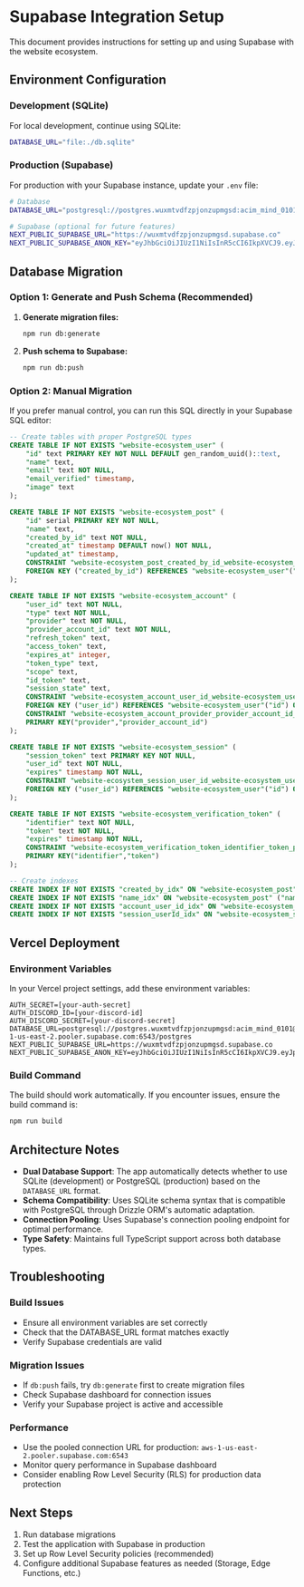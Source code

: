 # Supabase Integration Setup

This document provides instructions for setting up and using Supabase with the website ecosystem.

## Environment Configuration

### Development (SQLite)
For local development, continue using SQLite:
```bash
DATABASE_URL="file:./db.sqlite"
```

### Production (Supabase)
For production with your Supabase instance, update your `.env` file:

```bash
# Database
DATABASE_URL="postgresql://postgres.wuxmtvdfzpjonzupmgsd:acim_mind_0101@aws-1-us-east-2.pooler.supabase.com:6543/postgres"

# Supabase (optional for future features)
NEXT_PUBLIC_SUPABASE_URL="https://wuxmtvdfzpjonzupmgsd.supabase.co"
NEXT_PUBLIC_SUPABASE_ANON_KEY="eyJhbGciOiJIUzI1NiIsInR5cCI6IkpXVCJ9.eyJpc3MiOiJzdXBhYmFzZSIsInJlZiI6Ind1eG10dmRmenBqb256dXBtZ3NkIiwicm9sZSI6ImFub24iLCJpYXQiOjE3NTczNjM2NjIsImV4cCI6MjA3MjkzOTY2Mn0.uH4bWLJhyx3BJyc2Gz3MRhbA0b2hrOPWboIhAZJrJBc"
```

## Database Migration

### Option 1: Generate and Push Schema (Recommended)

1. **Generate migration files:**
   ```bash
   npm run db:generate
   ```

2. **Push schema to Supabase:**
   ```bash
   npm run db:push
   ```

### Option 2: Manual Migration

If you prefer manual control, you can run this SQL directly in your Supabase SQL editor:

```sql
-- Create tables with proper PostgreSQL types
CREATE TABLE IF NOT EXISTS "website-ecosystem_user" (
    "id" text PRIMARY KEY NOT NULL DEFAULT gen_random_uuid()::text,
    "name" text,
    "email" text NOT NULL,
    "email_verified" timestamp,
    "image" text
);

CREATE TABLE IF NOT EXISTS "website-ecosystem_post" (
    "id" serial PRIMARY KEY NOT NULL,
    "name" text,
    "created_by_id" text NOT NULL,
    "created_at" timestamp DEFAULT now() NOT NULL,
    "updated_at" timestamp,
    CONSTRAINT "website-ecosystem_post_created_by_id_website-ecosystem_user_id_fk" 
    FOREIGN KEY ("created_by_id") REFERENCES "website-ecosystem_user"("id") ON DELETE NO ACTION ON UPDATE NO ACTION
);

CREATE TABLE IF NOT EXISTS "website-ecosystem_account" (
    "user_id" text NOT NULL,
    "type" text NOT NULL,
    "provider" text NOT NULL,
    "provider_account_id" text NOT NULL,
    "refresh_token" text,
    "access_token" text,
    "expires_at" integer,
    "token_type" text,
    "scope" text,
    "id_token" text,
    "session_state" text,
    CONSTRAINT "website-ecosystem_account_user_id_website-ecosystem_user_id_fk" 
    FOREIGN KEY ("user_id") REFERENCES "website-ecosystem_user"("id") ON DELETE NO ACTION ON UPDATE NO ACTION,
    CONSTRAINT "website-ecosystem_account_provider_provider_account_id_pk" 
    PRIMARY KEY("provider","provider_account_id")
);

CREATE TABLE IF NOT EXISTS "website-ecosystem_session" (
    "session_token" text PRIMARY KEY NOT NULL,
    "user_id" text NOT NULL,
    "expires" timestamp NOT NULL,
    CONSTRAINT "website-ecosystem_session_user_id_website-ecosystem_user_id_fk" 
    FOREIGN KEY ("user_id") REFERENCES "website-ecosystem_user"("id") ON DELETE NO ACTION ON UPDATE NO ACTION
);

CREATE TABLE IF NOT EXISTS "website-ecosystem_verification_token" (
    "identifier" text NOT NULL,
    "token" text NOT NULL,
    "expires" timestamp NOT NULL,
    CONSTRAINT "website-ecosystem_verification_token_identifier_token_pk" 
    PRIMARY KEY("identifier","token")
);

-- Create indexes
CREATE INDEX IF NOT EXISTS "created_by_idx" ON "website-ecosystem_post" ("created_by_id");
CREATE INDEX IF NOT EXISTS "name_idx" ON "website-ecosystem_post" ("name");
CREATE INDEX IF NOT EXISTS "account_user_id_idx" ON "website-ecosystem_account" ("user_id");
CREATE INDEX IF NOT EXISTS "session_userId_idx" ON "website-ecosystem_session" ("user_id");
```

## Vercel Deployment

### Environment Variables

In your Vercel project settings, add these environment variables:

```
AUTH_SECRET=[your-auth-secret]
AUTH_DISCORD_ID=[your-discord-id]
AUTH_DISCORD_SECRET=[your-discord-secret]
DATABASE_URL=postgresql://postgres.wuxmtvdfzpjonzupmgsd:acim_mind_0101@aws-1-us-east-2.pooler.supabase.com:6543/postgres
NEXT_PUBLIC_SUPABASE_URL=https://wuxmtvdfzpjonzupmgsd.supabase.co
NEXT_PUBLIC_SUPABASE_ANON_KEY=eyJhbGciOiJIUzI1NiIsInR5cCI6IkpXVCJ9.eyJpc3MiOiJzdXBhYmFzZSIsInJlZiI6Ind1eG10dmRmenBqb256dXBtZ3NkIiwicm9sZSI6ImFub24iLCJpYXQiOjE3NTczNjM2NjIsImV4cCI6MjA3MjkzOTY2Mn0.uH4bWLJhyx3BJyc2Gz3MRhbA0b2hrOPWboIhAZJrJBc
```

### Build Command

The build should work automatically. If you encounter issues, ensure the build command is:
```bash
npm run build
```

## Architecture Notes

- **Dual Database Support**: The app automatically detects whether to use SQLite (development) or PostgreSQL (production) based on the `DATABASE_URL` format.
- **Schema Compatibility**: Uses SQLite schema syntax that is compatible with PostgreSQL through Drizzle ORM's automatic adaptation.
- **Connection Pooling**: Uses Supabase's connection pooling endpoint for optimal performance.
- **Type Safety**: Maintains full TypeScript support across both database types.

## Troubleshooting

### Build Issues
- Ensure all environment variables are set correctly
- Check that the DATABASE_URL format matches exactly
- Verify Supabase credentials are valid

### Migration Issues
- If `db:push` fails, try `db:generate` first to create migration files
- Check Supabase dashboard for connection issues
- Verify your Supabase project is active and accessible

### Performance
- Use the pooled connection URL for production: `aws-1-us-east-2.pooler.supabase.com:6543`
- Monitor query performance in Supabase dashboard
- Consider enabling Row Level Security (RLS) for production data protection

## Next Steps

1. Run database migrations
2. Test the application with Supabase in production
3. Set up Row Level Security policies (recommended)
4. Configure additional Supabase features as needed (Storage, Edge Functions, etc.)